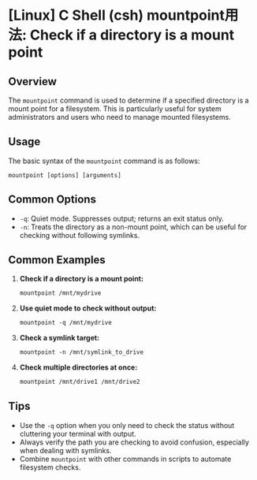 # [Linux] C Shell (csh) mountpoint用法: Check if a directory is a mount point

## Overview
The `mountpoint` command is used to determine if a specified directory is a mount point for a filesystem. This is particularly useful for system administrators and users who need to manage mounted filesystems.

## Usage
The basic syntax of the `mountpoint` command is as follows:

```
mountpoint [options] [arguments]
```

## Common Options
- `-q`: Quiet mode. Suppresses output; returns an exit status only.
- `-n`: Treats the directory as a non-mount point, which can be useful for checking without following symlinks.

## Common Examples

1. **Check if a directory is a mount point:**
   ```csh
   mountpoint /mnt/mydrive
   ```

2. **Use quiet mode to check without output:**
   ```csh
   mountpoint -q /mnt/mydrive
   ```

3. **Check a symlink target:**
   ```csh
   mountpoint -n /mnt/symlink_to_drive
   ```

4. **Check multiple directories at once:**
   ```csh
   mountpoint /mnt/drive1 /mnt/drive2
   ```

## Tips
- Use the `-q` option when you only need to check the status without cluttering your terminal with output.
- Always verify the path you are checking to avoid confusion, especially when dealing with symlinks.
- Combine `mountpoint` with other commands in scripts to automate filesystem checks.